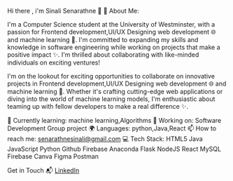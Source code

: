 Hi there , i'm Sinali Senarathne 👋
🚀 About Me:

I'm a Computer Science student at the University of Westminster, with a passion for Frontend development,UI/UX Designing web development 🌐 and machine learning 🤖. I'm committed to expanding my skills and knowledge in software engineering while working on projects that make a positive impact ✨. I'm thrilled about collaborating with like-minded individuals on exciting ventures!

I'm on the lookout for exciting opportunities to collaborate on innovative projects in Frontend development,UI/UX Designing web development 🌐 and machine learning 🤖. Whether it's crafting cutting-edge web applications or diving into the world of machine learning models, I'm enthusiastic about teaming up with fellow developers to make a real difference ✨.

🌱 Currently learning: machine learning,Algorithms
🔭 Working on: Software Development Group project
🌍 Languages: python,Java,React
📫 How to reach me: senarathnesinali@gmail.com
💻 Tech Stack:
HTML5 Java JavaScript Python Github Firebase Anaconda Flask NodeJS React MySQL Firebase Canva Figma Postman

Get in Touch 📬
[LinkedIn](www.linkedin.com/in/sinali-senarathne)
